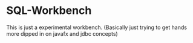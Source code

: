 # SQL-Workbench
This is just a experimental workbench. (Basically just trying to get hands more dipped in on javafx and jdbc concepts) 
